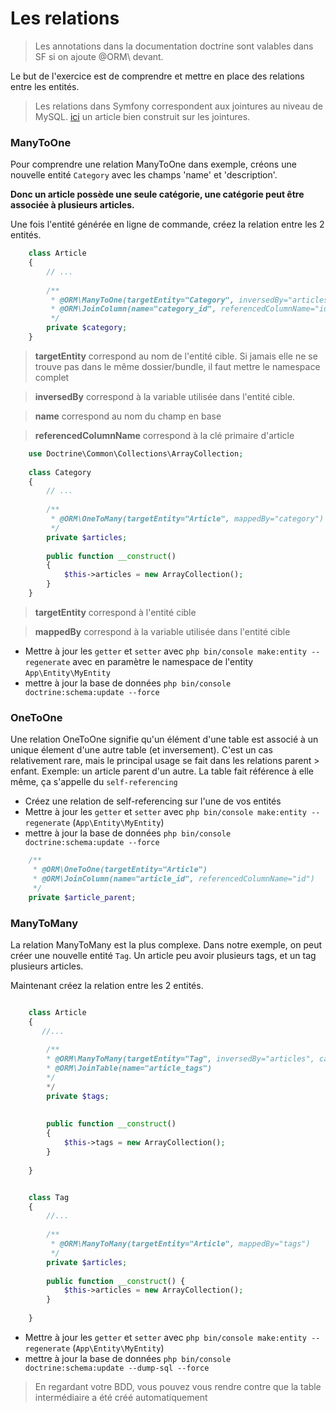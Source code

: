 # Les relations

> Les annotations dans la documentation doctrine sont valables dans SF si on ajoute @ORM\ devant.

Le but de l'exercice est de comprendre et mettre en place des relations entre les entités.

> Les relations dans Symfony correspondent aux jointures au niveau de MySQL. [ici](https://openclassrooms.com/courses/concevez-votre-site-web-avec-php-et-mysql/les-jointures-entre-tables) un article bien construit sur les jointures.

### ManyToOne

Pour comprendre une relation ManyToOne dans exemple, créons une nouvelle entité `Category` avec les champs 'name' et 'description'.

**Donc un article possède une seule catégorie, une catégorie peut être associée à plusieurs articles.**

Une fois l'entité générée en ligne de commande, créez la relation entre les 2 entités.

```php
    class Article
    {
        // ...
    
        /**
         * @ORM\ManyToOne(targetEntity="Category", inversedBy="articles")
         * @ORM\JoinColumn(name="category_id", referencedColumnName="id")
         */
        private $category;
    }
```

> **targetEntity** correspond au nom de l'entité cible. 
Si jamais elle ne se trouve pas dans le même dossier/bundle, il faut mettre le namespace complet

> **inversedBy** correspond à la variable utilisée dans l'entité cible.

> **name** correspond au nom du champ en base

> **referencedColumnName** correspond à la clé primaire d'article


```php
    use Doctrine\Common\Collections\ArrayCollection;
    
    class Category
    {
        // ...
    
        /**
         * @ORM\OneToMany(targetEntity="Article", mappedBy="category")
         */
        private $articles;
    
        public function __construct()
        {
            $this->articles = new ArrayCollection();
        }
    }
```
> **targetEntity** correspond à l'entité cible

> **mappedBy** correspond à la variable utilisée dans l'entité cible
 
- Mettre à jour les `getter` et `setter` avec `php bin/console make:entity --regenerate` avec en paramètre le namespace de l'entity `App\Entity\MyEntity`
- mettre à jour la base de données `php bin/console doctrine:schema:update --force`

### OneToOne

Une relation OneToOne signifie qu'un élément d'une table est associé à un unique élement d'une autre table (et inversement).
C'est un cas relativement rare, mais le principal usage se fait dans les relations parent > enfant.
Exemple: un article parent d'un autre. La table fait référence à elle même, ça s'appelle du `self-referencing`

- Créez une relation de self-referencing sur l'une de vos entités
- Mettre à jour les `getter` et `setter` avec `php bin/console make:entity --regenerate` (`App\Entity\MyEntity`)
- mettre à jour la base de données `php bin/console doctrine:schema:update --force`

```php
    /**
     * @ORM\OneToOne(targetEntity="Article")
     * @ORM\JoinColumn(name="article_id", referencedColumnName="id")
     */
    private $article_parent;
```

### ManyToMany

La relation ManyToMany est la plus complexe. Dans notre exemple, on peut créer une nouvelle
entité `Tag`. Un article peu avoir plusieurs tags, et un tag plusieurs articles.

Maintenant créez la relation entre les 2 entités.

```php

    class Article
    {
       //...
    
        /**
        * @ORM\ManyToMany(targetEntity="Tag", inversedBy="articles", cascade={"persist"})
        * @ORM\JoinTable(name="article_tags")
        */
        */
        private $tags;
        
        
        public function __construct()
        {
            $this->tags = new ArrayCollection();
        }
        
    }

```

```php

    class Tag
    {
        //...
    
        /**
         * @ORM\ManyToMany(targetEntity="Article", mappedBy="tags")
         */
        private $articles;
    
        public function __construct() {
            $this->articles = new ArrayCollection();
        }
             
    }

```


- Mettre à jour les `getter` et `setter` avec `php bin/console make:entity --regenerate` (`App\Entity\MyEntity`)
- mettre à jour la base de données `php bin/console doctrine:schema:update --dump-sql --force`

> En regardant votre BDD, vous pouvez vous rendre contre que la table intermédiaire a été créé automatiquement
